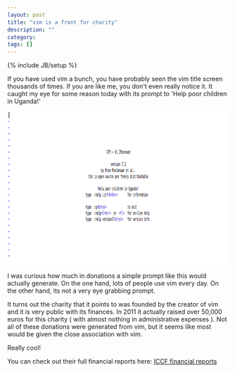 ```yaml
---
layout: post
title: "vim is a front for charity"
description: ""
category: 
tags: []
---
```

{% include JB/setup %}

If you have used vim a bunch, you have probably seen the vim title screen thousands of times. If you are like me, you don't even really notice it. It caught my eye for some reason today with its prompt to 'Help poor children in Uganda!'

<img src ="/assets/images/vimscreenshot.jpg" alt="VIM title screen" width='550' height='350' />

I was curious how much in donations a simple prompt like this would actually generate. On the one hand, lots of people use vim every day. On the other hand, its not a very eye grabbing prompt. 

It turns out the charity that it points to was founded by the creator of vim and it is very public with its finances. In 2011 it actually raised over 50,000 euros for this charity ( with almost nothing in administrative expenses ). Not all of these donations were generated from vim, but it seems like most would be given the close association with vim.

Really cool!

You can check out their full financial reports here: <a href="http://iccf-holland.org/iccf.html">ICCF financial reports</a>